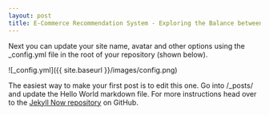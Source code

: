 ```yaml
---
layout: post
title: E-Commerce Recommendation System - Exploring the Balance between Consumer and Business Interest
---
```


Next you can update your site name, avatar and other options using the \_config.yml file in the root of your repository (shown below).

![_config.yml]({{ site.baseurl }}/images/config.png)

The easiest way to make your first post is to edit this one. Go into /\_posts/ and update the Hello World markdown file. For more instructions head over to the [Jekyll Now repository](https://github.com/barryclark/jekyll-now) on GitHub.
